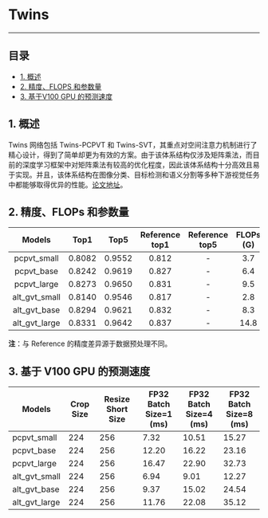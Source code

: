# Twins
---
## 目录

* [1. 概述](#1)
* [2. 精度、FLOPS 和参数量](#2)
* [3. 基于V100 GPU 的预测速度](#3)

<a name='1'></a>

## 1. 概述
Twins 网络包括 Twins-PCPVT 和 Twins-SVT，其重点对空间注意力机制进行了精心设计，得到了简单却更为有效的方案。由于该体系结构仅涉及矩阵乘法，而目前的深度学习框架中对矩阵乘法有较高的优化程度，因此该体系结构十分高效且易于实现。并且，该体系结构在图像分类、目标检测和语义分割等多种下游视觉任务中都能够取得优异的性能。[论文地址](https://arxiv.org/abs/2104.13840)。

<a name='2'></a>

## 2. 精度、FLOPs 和参数量

| Models        | Top1 | Top5 | Reference<br>top1 | Reference<br>top5 | FLOPs<br>(G) | Params<br>(M) |
|:--:|:--:|:--:|:--:|:--:|:--:|:--:|
| pcpvt_small   | 0.8082 | 0.9552 | 0.812 | - | 3.7 | 24.1   |
| pcpvt_base    | 0.8242 | 0.9619 | 0.827 | - | 6.4 | 43.8   |
| pcpvt_large   | 0.8273 | 0.9650 | 0.831 | - | 9.5 | 60.9   |
| alt_gvt_small | 0.8140 | 0.9546 | 0.817 | - | 2.8  | 24   |
| alt_gvt_base  | 0.8294 | 0.9621 | 0.832 | - | 8.3  | 56   |
| alt_gvt_large | 0.8331 | 0.9642 | 0.837 | - | 14.8 | 99.2   |

**注**：与 Reference 的精度差异源于数据预处理不同。

<a name='3'></a>

## 3. 基于 V100 GPU 的预测速度

| Models        | Crop Size | Resize Short Size | FP32<br/>Batch Size=1<br/>(ms) | FP32<br/>Batch Size=4<br/>(ms) | FP32<br/>Batch Size=8<br/>(ms) |
| ------------- | --------- | ----------------- | ------------------------------ | ------------------------------ | ------------------------------ |
| pcpvt_small   | 224       | 256               | 7.32                           | 10.51                          | 15.27                          |
| pcpvt_base    | 224       | 256               | 12.20                          | 16.22                          | 23.16                          |
| pcpvt_large   | 224       | 256               | 16.47                          | 22.90                          | 32.73                          |
| alt_gvt_small | 224       | 256               | 6.94                           | 9.01                           | 12.27                          |
| alt_gvt_base  | 224       | 256               | 9.37                           | 15.02                          | 24.54                          |
| alt_gvt_large | 224       | 256               | 11.76                          | 22.08                          | 35.12                          |
